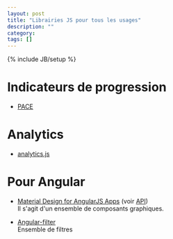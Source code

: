 ```yaml
---
layout: post
title: "Librairies JS pour tous les usages"
description: ""
category: 
tags: []
---
```

{% include JB/setup %}

# Indicateurs de progression

  - [PACE](http://github.hubspot.com/pace/docs/welcome/)

  
# Analytics

  - [analytics.js](https://segment.io/docs/libraries/analytics.js/)  


# Pour Angular

  - [Material Design for AngularJS Apps](https://github.com/angular/material) (voir [API](https://material.angularjs.org/#/))  
Il s'agit d'un ensemble de composants graphiques.

  - [Angular-filter](https://github.com/a8m/angular-filter)  
Ensemble de filtres